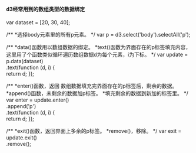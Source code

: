 #### d3经常用到的数组类型的数据绑定
var dataset = [20, 30, 40];

/**
*选择body元素里的所有p元素。
*/
var p = d3.select('body').selectAll('p');           

/**
*data()函数用以数组数据的绑定。
*text()函数为界面存在的p标签填充内容，这里用了个函数类似循环遍历数组数据d为每个元素，i为下标。
*/
var update = p.data(dataset)                          
		.text(function (d, i) {               
			return d;
		});

/**
*enter()函数，返回 数组数据填充完界面存在的p标签后，剩余的数据。
*append()函数，未剩余的数据加p标签。
*填充剩余的数据到新加的标签里。
*/
var enter = update.enter()                             
		.append('p')                          
		.text(function (d, i) {              
			return d;
		});

/**
*exit()函数，返回界面上多余的p标签。
*remove()，移除。
*/
var exit = update.exit()                                  
		.remove();                           

		
